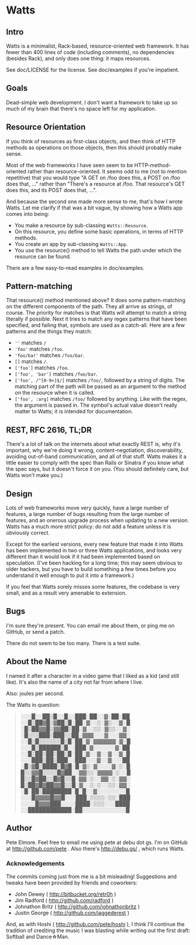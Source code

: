 # Watts

## Intro
Watts is a minimalist, Rack-based, resource-oriented web framework.  It
has fewer than 400 lines of code (including comments), no dependencies
(besides Rack), and only does one thing: it maps resources.

See doc/LICENSE for the license.  See doc/examples if you're impatient.

## Goals

Dead-simple web development.  I don't want a framework to take up so
much of my brain that there's no space left for my application.

## Resource Orientation

If you think of resources as first-class objects, and then think of HTTP
methods as operations on those objects, then this should probably make
sense.

Most of the web frameworks I have seen seem to be HTTP-method-oriented
rather than resource-oriented.  It seems odd to me (not to mention
repetitive) that you would type "A GET on /foo does this, a POST on /foo
does that, ..." rather than "There's a resource at /foo.  That
resource's GET does this, and its POST does that, ...".

And because the second one made more sense to me, that's how I wrote
Watts.  Let me clarify if that was a bit vague, by showing how a Watts
app comes into being:
* You make a resource by sub-classing `Watts::Resource`.  
* On this resource, you define some basic operations, in terms of HTTP
methods.
* You create an app by sub-classing `Watts::App`.
* You use the resource() method to tell Watts the path under which the
resource can be found.

There are a few easy-to-read examples in doc/examples.

## Pattern-matching

That resource() method mentioned above?  It does some pattern-matching
on the different components of the path.  They all arrive as strings, of
course.  The priority for matches is that Watts will attempt to match a
string literally if possible.  Next it tries to match any regex patterns
that have been specified, and failing that, symbols are used as a
catch-all.  Here are a few patterns and the things they match:
* `''` matches `/`
* `'foo'` matches `/foo`.
* `'foo/bar'` matches `/foo/bar`.
* `[]` matches `/`.
* `['foo']` matches `/foo`.
* `['foo', 'bar']` matches `/foo/bar`.
* `['foo', /^[0-9+]$/]` matches `/foo/`, followed by a string of digits.
The matching part of the path will be passed as an argument to the
method on the resource when it is called.
* `['foo', :arg]` matches `/foo/` followed by anything.  Like with the
regex, the argument is passed in.  The symbol's actual value doesn't
really matter to Watts; it is intended for documentation.

## REST, RFC 2616, TL;DR

There's a lot of talk on the internets about what exactly REST is, why it's
important, why we're doing it wrong, content-negotiation, discoverability,
avoiding out-of-band communication, and all of that stuff.  Watts makes it a
little easier to comply with the spec than Rails or Sinatra if you know what the
spec says, but it doesn't force it on you.  (You should definitely care, but
Watts won't make you.)

## Design

Lots of web frameworks move very quickly, have a large number of features, a
large number of bugs resulting from the large number of features, and an onerous
upgrade process when updating to a new version.  Watts has a much more
strict policy:  do not add a feature unless it is obviously correct.

Except for the earliest versions, every new feature that made it into Watts has
been implemented in two or three Watts applications, and looks very different
than it would look if it had been implemented based on speculation.  (I've been
hacking for a long time; this may seem obvious to older hackers, but you have to
build something a few times before you understand it well enough to put it into
a framework.)

If you feel that Watts sorely misses some features, the codebase is very small,
and as a result very amenable to extension.

## Bugs

I'm sure they're present.  You can email me about them, or ping me on
GitHub, or send a patch.

There do not seem to be too many.  There is a test suite.

## About the Name

I named it after a character in a video game that I liked as a kid (and still
like).  It's also the name of a city not far from where I live.

Also:  joules per second.

The Watts in question:


> ░░░█░░██▒█░░█░░███░██░░▓░██░██
> ░░█▒██▓█▒▓██▒█░██░▓░░▒░▓▒░░▓░█
> ░█▒██▓▓█▒▓▓██▒██░▓░░▒▒░▓▒▒░░▓░
> ░█▒▒▒███▒███▒▒██░▓▓▓░░░▓░░░▓▓░
> ░░█▒█▒▒▒▒▒▒█▒█░██░▓░▓▓▓▓▓▓░▓░█
> ░░░█▒██████▒█░░███░▓░░░░░░▓░██
> ░░█▒██▒██▒██▒█░██░▓░░▓░░▓░░▓░█
> ░░░███▒██▒███░░███░░░▓░░▓░░░██
> ░█▒▓█▒████▒█▓█░█░▓▒░▓░░░░▓░▒░█
> █▒▒▓▓█▒▒▒▒█▓██░░▓▓▒▒░▓▓▓▓░▒░░█
> █▒▒█▓██▒▒█▓█▒▒█░▓▓░▒░░▓▓░▒░▓▓░
> █▒██▓█▓██▓▓█▒▒█░▓░░▒░▒░░▒▒░▓▓░
> ░█░██▒████████░█░█░░▓░░░░░░░░█
> ░░░█▓▓▓▓█▓▓█░░░███░▒▒▒▒░▒▒░███
> ░░░░█▓▓▓███░░░░████░▒▒▒░░░████
> ░░████████████░██░░░░░░░░░░░░█



## Author

Pete Elmore.  Feel free to email me using pete at debu dot gs.  I'm on
GitHub at http://github.com/pete .  Also there's http://debu.gs/ , which
runs Watts.

### Acknowledgements

The commits coming just from me is a bit misleading!  Suggestions and tweaks
have been provided by friends and coworkers:

* John Dewey ( http://bitbucket.org/retr0h )
* Jim Radford ( http://github.com/radford )
* Johnathon Britz ( http://github.com/johnathonbritz )
* Justin George ( http://github.com/jaggederest )

And, as with Hoshi ( http://github.com/pete/hoshi ), I think I'll continue the
tradition of crediting the music I was blasting while writing out the first
draft:  Softball and Dance☆Man.
